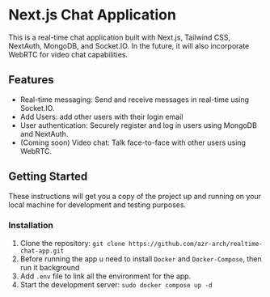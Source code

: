 # Next.js Chat Application

This is a real-time chat application built with Next.js, Tailwind CSS, NextAuth, MongoDB, and Socket.IO. In the future, it will also incorporate WebRTC for video chat capabilities.

## Features

- Real-time messaging: Send and receive messages in real-time using Socket.IO.
- Add Users: add other users with their login email 
- User authentication: Securely register and log in users using MongoDB and NextAuth.
- (Coming soon) Video chat: Talk face-to-face with other users using WebRTC.

## Getting Started

These instructions will get you a copy of the project up and running on your local machine for development and testing purposes.

### Installation

1. Clone the repository: `git clone https://github.com/azr-arch/realtime-chat-app.git`
2. Before running the app u need to install `Docker` and `Docker-Compose`, then run it background
3. Add `.env` file to link all the environment for the app.
4. Start the development server: `sudo docker compose up -d`
